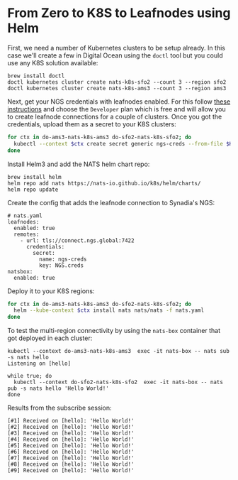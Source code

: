 # From Zero to K8S to Leafnodes using Helm

First, we need a number of Kubernetes clusters to be setup already. In this case we'll create a few in Digital Ocean using the `doctl` tool but you could use any K8S solution available:

```text
brew install doctl
doctl kubernetes cluster create nats-k8s-sfo2 --count 3 --region sfo2
doctl kubernetes cluster create nats-k8s-ams3 --count 3 --region ams3
```

Next, get your NGS credentials with leafnodes enabled. For this follow [these instructions](https://synadia.com/ngs/signup) and choose the `Developer` plan which is free and will allow you to create leafnode connections for a couple of clusters. Once you got the credentials, upload them as a secret to your K8S clusters:

```bash
for ctx in do-ams3-nats-k8s-ams3 do-sfo2-nats-k8s-sfo2; do
  kubectl --context $ctx create secret generic ngs-creds --from-file $HOME/.nkeys/creds/synadia/NGS/NGS.creds
done
```

Install Helm3 and add the NATS helm chart repo:

```text
brew install helm
helm repo add nats https://nats-io.github.io/k8s/helm/charts/
helm repo update
```

Create the config that adds the leafnode connection to Synadia's NGS:

```text
# nats.yaml
leafnodes:
  enabled: true
  remotes:
    - url: tls://connect.ngs.global:7422
      credentials:
        secret:
          name: ngs-creds
          key: NGS.creds
natsbox:
  enabled: true
```

Deploy it to your K8S regions:

```bash
for ctx in do-ams3-nats-k8s-ams3 do-sfo2-nats-k8s-sfo2; do
  helm --kube-context $ctx install nats nats/nats -f nats.yaml
done
```

To test the multi-region connectivity by using the `nats-box` container that got deployed in each cluster:

```text
kubectl --context do-ams3-nats-k8s-ams3  exec -it nats-box -- nats sub -s nats hello
Listening on [hello]

while true; do
  kubectl --context do-sfo2-nats-k8s-sfo2  exec -it nats-box -- nats pub -s nats hello 'Hello World!'
done
```

Results from the subscribe session:

```text
[#1] Received on [hello]: 'Hello World!'
[#2] Received on [hello]: 'Hello World!'
[#3] Received on [hello]: 'Hello World!'
[#4] Received on [hello]: 'Hello World!'
[#5] Received on [hello]: 'Hello World!'
[#6] Received on [hello]: 'Hello World!'
[#7] Received on [hello]: 'Hello World!'
[#8] Received on [hello]: 'Hello World!'
[#9] Received on [hello]: 'Hello World!'
```

